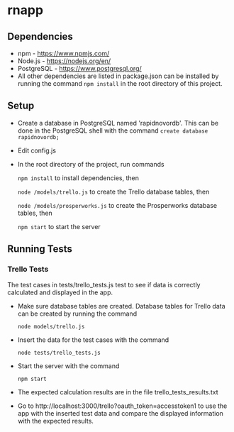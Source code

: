 # rnapp

## Dependencies
* npm - https://www.npmjs.com/
* Node.js - https://nodejs.org/en/
* PostgreSQL - https://www.postgresql.org/
* All other dependencies are listed in package.json can be installed by running the command `npm install` in the root directory of this project.

## Setup
* Create a database in PostgreSQL named 'rapidnovordb'. This can be done in the PostgreSQL shell with the command `create database rapidnovordb;` 

* Edit config.js
   
   
* In the root directory of the project, run commands

   `npm install` to install dependencies, then 
   
   `node /models/trello.js` to create the Trello database tables, then
   
   `node /models/prosperworks.js` to create the Prosperworks database tables, then
   
   `npm start` to start the server
   
## Running Tests
### Trello Tests
The test cases in tests/trello_tests.js test to see if data is correctly calculated and displayed in the app.
* Make sure database tables are created. Database tables for Trello data can be created by running the command 

   `node models/trello.js`

* Insert the data for the test cases with the command

   `node tests/trello_tests.js`

* Start the server with the command

   `npm start`

* The expected calculation results are in the file trello_tests_results.txt

* Go to http://localhost:3000/trello?oauth_token=accesstoken1 to use the app with the inserted test data and compare the displayed information with the expected results.


